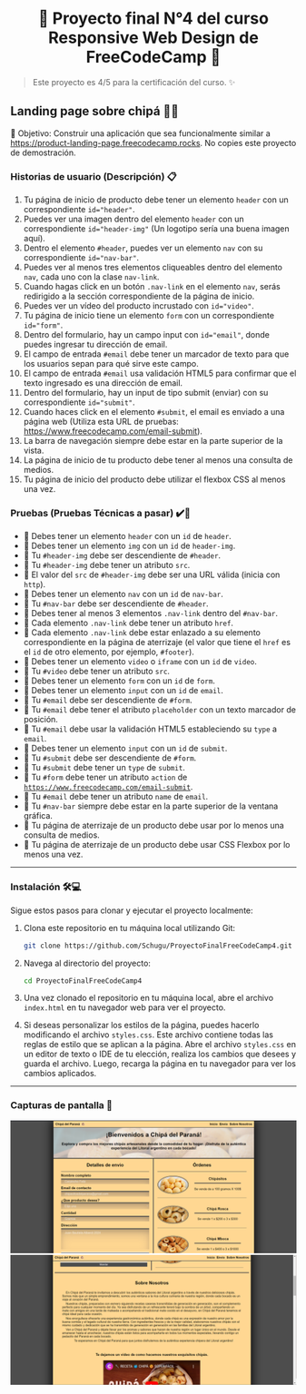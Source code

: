 <h1 align='center'>🌟 Proyecto final N°4 del curso Responsive Web Design de FreeCodeCamp 🌟</h1>

> Este proyecto es 4/5 para la certificación del curso. :sparkles:

## Landing page sobre chipá 🍴🧀
🎯 Objetivo: Construir una aplicación que sea funcionalmente similar a https://product-landing-page.freecodecamp.rocks. No copies este proyecto de demostración.

### Historias de usuario (Descripción) 📋
1. Tu página de inicio de producto debe tener un elemento <code>header</code> con un correspondiente <code>id="header"</code>.
2. Puedes ver una imagen dentro del elemento <code>header</code> con un correspondiente <code>id="header-img"</code> (Un logotipo sería una buena imagen aquí).
3. Dentro el elemento <code>#header</code>, puedes ver un elemento <code>nav</code> con su correspondiente <code>id="nav-bar"</code>.
4. Puedes ver al menos tres elementos cliqueables dentro del elemento <code>nav</code>, cada uno con la clase <code>nav-link</code>.
5. Cuando hagas click en un botón <code>.nav-link</code> en el elemento <code>nav</code>, serás redirigido a la sección correspondiente de la página de inicio.
6. Puedes ver un vídeo del producto incrustado con <code>id="video"</code>.
7. Tu página de inicio tiene un elemento <code>form</code> con un correspondiente <code>id="form"</code>.
8. Dentro del formulario, hay un campo input con <code>id="email"</code>, donde puedes ingresar tu dirección de email.
9. El campo de entrada <code>#email</code> debe tener un marcador de texto para que los usuarios sepan para qué sirve este campo.
10. El campo de entrada <code>#email</code> usa validación HTML5 para confirmar que el texto ingresado es una dirección de email.
11. Dentro del formulario, hay un input de tipo submit (enviar) con su correspondiente <code>id="submit"</code>.
12. Cuando haces click en el elemento <code>#submit</code>, el email es enviado a una página web (Utiliza esta URL de pruebas: https://www.freecodecamp.com/email-submit).
13. La barra de navegación siempre debe estar en la parte superior de la vista.
14. La página de inicio de tu producto debe tener al menos una consulta de medios.
15. Tu página de inicio del producto debe utilizar el flexbox CSS al menos una vez.

### Pruebas (Pruebas Técnicas a pasar) ✔️🔬 
- 🧪 Debes tener un elemento <code>header</code> con un <code>id</code> de <code>header</code>.
- 🧪 Debes tener un elemento <code>img</code> con un <code>id</code> de <code>header-img</code>.
- 🧪 Tu <code>#header-img</code> debe ser descendiente de <code>#header</code>.
- 🧪 Tu <code>#header-img</code> debe tener un atributo <code>src</code>.
- 🧪 El valor del <code>src</code> de <code>#header-img</code> debe ser una URL válida (inicia con <code>http</code>).
- 🧪 Debes tener un elemento <code>nav</code> con un <code>id</code> de <code>nav-bar</code>.
- 🧪 Tu <code>#nav-bar</code> debe ser descendiente de <code>#header</code>.
- 🧪 Debes tener al menos 3 elementos <code>.nav-link</code> dentro del <code>#nav-bar</code>.
- 🧪 Cada elemento <code>.nav-link</code> debe tener un atributo <code>href</code>.
- 🧪 Cada elemento <code>.nav-link</code> debe estar enlazado a su elemento correspondiente en la página de aterrizaje (el valor que tiene el <code>href</code> es el <code>id</code> de otro elemento, por ejemplo, <code>#footer</code>).
- 🧪 Debes tener un elemento <code>video</code> o <code>iframe</code> con un <code>id</code> de <code>video</code>.
- 🧪 Tu <code>#video</code> debe tener un atributo <code>src</code>.
- 🧪 Debes tener un elemento <code>form</code> con un <code>id</code> de <code>form</code>.
- 🧪 Debes tener un elemento <code>input</code> con un <code>id</code> de <code>email</code>.
- 🧪 Tu <code>#email</code> debe ser descendiente de <code>#form</code>.
- 🧪 Tu <code>#email</code> debe tener el atributo <code>placeholder</code> con un texto marcador de posición.
- 🧪 Tu <code>#email</code> debe usar la validación HTML5 estableciendo su <code>type</code> a <code>email</code>.
- 🧪 Debes tener un elemento <code>input</code> con un <code>id</code> de <code>submit</code>.
- 🧪 Tu <code>#submit</code> debe ser descendiente de <code>#form</code>.
- 🧪 Tu <code>#submit</code> debe tener un <code>type</code> de <code>submit</code>.
- 🧪 Tu <code>#form</code> debe tener un atributo <code>action</code> de <code>https://www.freecodecamp.com/email-submit</code>.
- 🧪 Tu <code>#email</code> debe tener un atributo <code>name</code> de <code>email</code>.
- 🧪 Tu <code>#nav-bar</code> siempre debe estar en la parte superior de la ventana gráfica.
- 🧪 Tu página de aterrizaje de un producto debe usar por lo menos una consulta de medios.
- 🧪 Tu página de aterrizaje de un producto debe usar CSS Flexbox por lo menos una vez.
  
------------

### Instalación 🛠️💻

Sigue estos pasos para clonar y ejecutar el proyecto localmente:

1. Clona este repositorio en tu máquina local utilizando Git:

    ```bash
    git clone https://github.com/Schugu/ProyectoFinalFreeCodeCamp4.git
    ```

2. Navega al directorio del proyecto:

    ```bash
    cd ProyectoFinalFreeCodeCamp4
    ```

3. Una vez clonado el repositorio en tu máquina local, abre el archivo `index.html` en tu navegador web para ver el proyecto.

4. Si deseas personalizar los estilos de la página, puedes hacerlo modificando el archivo `styles.css`. Este archivo contiene todas las reglas de estilo que se aplican a la página. Abre el archivo `styles.css` en un editor de texto o IDE de tu elección, realiza los cambios que desees y guarda el archivo. Luego, recarga la página en tu navegador para ver los cambios aplicados.

------------

### Capturas de pantalla 📸
<img src='media/CapturaDePantalla1.png' alt='CapturaDePantalla1'>
<img src='media/CapturaDePantalla2.png' alt='CapturaDePantalla2'>
